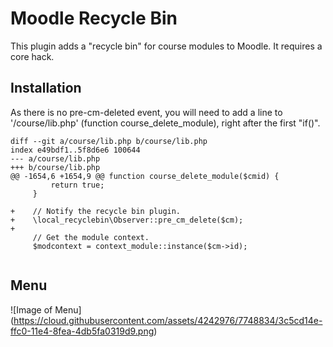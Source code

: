 # Moodle Recycle Bin
This plugin adds a "recycle bin" for course modules to Moodle.
It requires a core hack.

## Installation
As there is no pre-cm-deleted event, you will need to add a line to '/course/lib.php' (function course_delete_module), right after the first "if()".
```
diff --git a/course/lib.php b/course/lib.php
index e49bdf1..5f8d6e6 100644
--- a/course/lib.php
+++ b/course/lib.php
@@ -1654,6 +1654,9 @@ function course_delete_module($cmid) {
         return true;
     }
 
+    // Notify the recycle bin plugin.
+    \local_recyclebin\Observer::pre_cm_delete($cm);
+
     // Get the module context.
     $modcontext = context_module::instance($cm->id);
 
```

## Menu
![Image of Menu] (https://cloud.githubusercontent.com/assets/4242976/7748834/3c5cd14e-ffc0-11e4-8fea-4db5fa0319d9.png)
